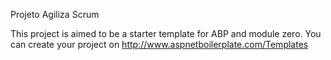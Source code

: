 Projeto Agiliza Scrum



This project is aimed to be a starter template for ABP and module zero.
You can create your project on http://www.aspnetboilerplate.com/Templates

